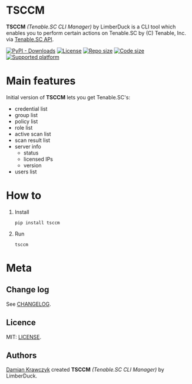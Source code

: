 # TSCCM

**TSCCM** *(Tenable.SC CLI Manager)* by LimberDuck is a CLI tool which enables you to perform certain actions on Tenable.SC by (C) Tenable, Inc. via [Tenable.SC API](https://docs.tenable.com/tenablesc/api).

[![PyPI - Downloads](https://img.shields.io/pypi/dm/tsccm?logo=PyPI)](https://pypi.org/project/tsccm/) [![License](https://img.shields.io/github/license/LimberDuck/tsccm.svg)](https://github.com/LimberDuck/tsccm/blob/main/LICENSE) [![Repo size](https://img.shields.io/github/repo-size/LimberDuck/tsccm.svg)](https://github.com/LimberDuck/tsccm) [![Code size](https://img.shields.io/github/languages/code-size/LimberDuck/tsccm.svg)](https://github.com/LimberDuck/tsccm) [![Supported platform](https://img.shields.io/badge/platform-windows%20%7C%20macos%20%7C%20linux-lightgrey.svg)](https://github.com/LimberDuck/tsccm)


Main features
=============

Initial version of **TSCCM** lets you get Tenable.SC's:
* credential list  
* group list
* policy list
* role list
* active scan list
* scan result list
* server info
  * status
  * licensed IPs
  * version
* users list


How to
======

1. Install
    
    `pip install tsccm`

2. Run

    `tsccm`

Meta
====

Change log
----------

See [CHANGELOG].


Licence
-------

MIT: [LICENSE].


Authors
-------

[Damian Krawczyk] created **TSCCM** *(Tenable.SC CLI Manager)* by LimberDuck.

[Damian Krawczyk]: https://damiankrawczyk.com

[CHANGELOG]: https://github.com/LimberDuck/tsccm/blob/main/CHANGELOG.md
[LICENSE]: https://github.com/LimberDuck/tsccm/blob/main/LICENSE


